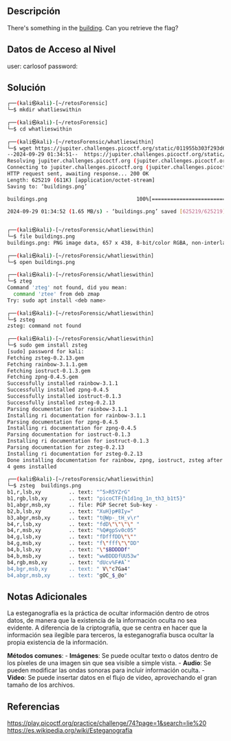 ## Descripción
There's something in the [building](https://jupiter.challenges.picoctf.org/static/011955b303f293d60c8116e6a4c5c84f/buildings.png). Can you retrieve the flag?

## Datos de Acceso al Nivel
user: carlosof
password:

## Solución
```bash
┌──(kali㉿kali)-[~/retosForensic]
└─$ mkdir whatlieswithin
                                                                                                                                                                       
┌──(kali㉿kali)-[~/retosForensic]
└─$ cd whatlieswithin                                                                           
                                                                                                                                                                       
┌──(kali㉿kali)-[~/retosForensic/whatlieswithin]
└─$ wget https://jupiter.challenges.picoctf.org/static/011955b303f293d60c8116e6a4c5c84f/buildings.png
--2024-09-29 01:34:51--  https://jupiter.challenges.picoctf.org/static/011955b303f293d60c8116e6a4c5c84f/buildings.png
Resolving jupiter.challenges.picoctf.org (jupiter.challenges.picoctf.org)... 3.131.60.8
Connecting to jupiter.challenges.picoctf.org (jupiter.challenges.picoctf.org)|3.131.60.8|:443... connected.
HTTP request sent, awaiting response... 200 OK
Length: 625219 (611K) [application/octet-stream]
Saving to: ‘buildings.png’

buildings.png                             100%[====================================================================================>] 610.57K  1.65MB/s    in 0.4s    

2024-09-29 01:34:52 (1.65 MB/s) - ‘buildings.png’ saved [625219/625219]

                                                                                                                                                                       
┌──(kali㉿kali)-[~/retosForensic/whatlieswithin]
└─$ file buildings.png 
buildings.png: PNG image data, 657 x 438, 8-bit/color RGBA, non-interlaced
                                                                                                                                                                       
┌──(kali㉿kali)-[~/retosForensic/whatlieswithin]
└─$ open buildings.png 
                                                                                                                                                                       
┌──(kali㉿kali)-[~/retosForensic/whatlieswithin]
└─$ zteg  
Command 'zteg' not found, did you mean:
  command 'ztee' from deb zmap
Try: sudo apt install <deb name>
                                                                                                                                                                       
┌──(kali㉿kali)-[~/retosForensic/whatlieswithin]
└─$ zsteg                              
zsteg: command not found
                                                                                                                                                                       
┌──(kali㉿kali)-[~/retosForensic/whatlieswithin]
└─$ sudo gem install zsteg                           
[sudo] password for kali: 
Fetching zsteg-0.2.13.gem
Fetching rainbow-3.1.1.gem
Fetching iostruct-0.1.3.gem
Fetching zpng-0.4.5.gem
Successfully installed rainbow-3.1.1
Successfully installed zpng-0.4.5
Successfully installed iostruct-0.1.3
Successfully installed zsteg-0.2.13
Parsing documentation for rainbow-3.1.1
Installing ri documentation for rainbow-3.1.1
Parsing documentation for zpng-0.4.5
Installing ri documentation for zpng-0.4.5
Parsing documentation for iostruct-0.1.3
Installing ri documentation for iostruct-0.1.3
Parsing documentation for zsteg-0.2.13
Installing ri documentation for zsteg-0.2.13
Done installing documentation for rainbow, zpng, iostruct, zsteg after 4 seconds
4 gems installed
                                                                                                                                                                       
┌──(kali㉿kali)-[~/retosForensic/whatlieswithin]
└─$ zsteg  buildings.png 
b1,r,lsb,xy         .. text: "^5>R5YZrG"
b1,rgb,lsb,xy       .. text: "picoCTF{h1d1ng_1n_th3_b1t5}"
b1,abgr,msb,xy      .. file: PGP Secret Sub-key -
b2,b,lsb,xy         .. text: "XuH}p#8Iy="
b3,abgr,msb,xy      .. text: "t@Wp-_tH_v\r"
b4,r,lsb,xy         .. text: "fdD\"\"\"\" "
b4,r,msb,xy         .. text: "%Q#gpSv0c05"
b4,g,lsb,xy         .. text: "fDfffDD\"\""
b4,g,msb,xy         .. text: "f\"fff\"\"DD"
b4,b,lsb,xy         .. text: "\"$BDDDDf"
b4,b,msb,xy         .. text: "wwBDDDfUU53w"
b4,rgb,msb,xy       .. text: "dUcv%F#A`"
b4,bgr,msb,xy       .. text: " V\"c7Ga4"
b4,abgr,msb,xy      .. text: "gOC_$_@o"


```
## Notas Adicionales

La esteganografía es la práctica de ocultar información dentro de otros datos, de manera que la existencia de la información oculta no sea evidente. A diferencia de la criptografía, que se centra en hacer que la información sea ilegible para terceros, la esteganografía busca ocultar la propia existencia de la información.

**Métodos comunes**:
    - **Imágenes**: Se puede ocultar texto o datos dentro de los píxeles de una imagen sin que sea visible a simple vista.
    - **Audio**: Se pueden modificar las ondas sonoras para incluir información oculta.
    - **Video**: Se puede insertar datos en el flujo de video, aprovechando el gran tamaño de los archivos.

## Referencias 
https://play.picoctf.org/practice/challenge/74?page=1&search=lie%20
https://es.wikipedia.org/wiki/Esteganografía
